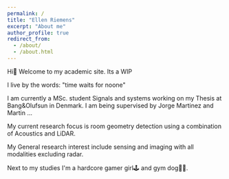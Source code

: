 ```yaml
---
permalink: /
title: "Ellen Riemens"
excerpt: "About me"
author_profile: true
redirect_from: 
  - /about/
  - /about.html
---
```


Hi👋 Welcome to my academic site. Its a WIP

I live by the words: "time waits for noone"

I am currently a MSc. student Signals and systems working on my Thesis at Bang&Olufsun in Denmark. I am being supervised by Jorge Martinez and Martin ...

My current research focus is room geometry detection using a combination of Acoustics and LiDAR.

My General research interest include sensing and imaging with all modalities excluding radar.

Next to my studies I'm a hardcore gamer girl🕹 and gym dog🤸‍♀️.